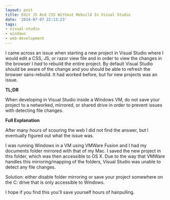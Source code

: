 ```yaml
---
layout: post
title: Edit JS And CSS Without Rebuild In Visual Studio
date: '2014-07-07 22:13:23'
tags:
- visual-studio
- windows
- web-development
---
```


I came across an issue when starting a new project in Visual Studio where I would edit a CSS, JS, or razor view file and in order to view the changes in the browser I *had* to rebuild the entire project. By default Visual Studio should be aware of the change and you should be able to refresh the browser sans-rebuild. It had worked before, but for new projects was an issue.

**TL;DR**

When developing in Visual Studio inside a Windows VM, do not save your project to a networked, mirrored, or shared drive in order to prevent issues with detecting file changes.

**Full Explanation**

After many hours of scouring the web I did not find the answer, but I eventually figured out what the issue was.

I was running Windows in a VM using VMWare Fusion and I had my documents folder mirrored with that of my Mac. I saved the new project in this folder, which was then accessible to OS X. Due to the way that VMWare handles this mirroring/mapping of the folders, Visual Studio was unable to detect any file changes.

Solution: either disable folder mirroring or save your project somewhere on the C: drive that is only accessible to Windows.

I hope if you find this you'll save yourself hours of hairpulling.

